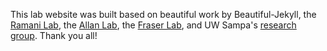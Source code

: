 This lab website was built based on beautiful work by Beautiful-Jekyll, the [Ramani Lab](http://kamakshi.ucsf.edu/), the [Allan Lab](http://www.allanlab.org/), the [Fraser Lab](http://fraserlab.com/), and UW Sampa's [research group](https://github.com/uwsampa/research-group-web). Thank you all! 
